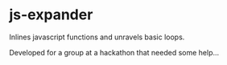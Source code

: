 # js-expander

Inlines javascript functions and unravels basic loops.

Developed for a group at a hackathon that needed some help...
